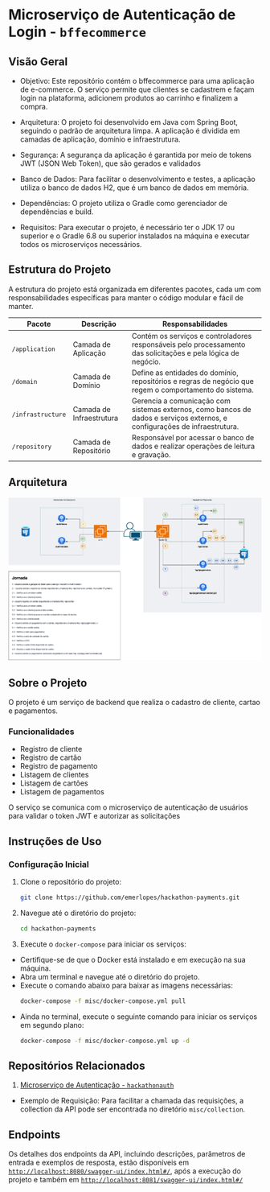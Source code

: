 # Microserviço de Autenticação de Login - `bffecommerce`

## Visão Geral

- Objetivo: Este repositório contém o bffecommerce para uma aplicação de e-commerce. O serviço
  permite que clientes se cadastrem e façam login na plataforma, adicionem produtos ao carrinho e finalizem a compra.

- Arquitetura: O projeto foi desenvolvido em Java com Spring Boot, seguindo o padrão de arquitetura limpa. A aplicação
  é dividida em camadas de aplicação, domínio e infraestrutura.

- Segurança: A segurança da aplicação é garantida por meio de tokens JWT (JSON Web Token), que são gerados e validados

- Banco de Dados: Para facilitar o desenvolvimento e testes, a aplicação utiliza o banco de dados H2, que é um banco de
  dados em memória.

- Dependências: O projeto utiliza o Gradle como gerenciador de dependências e build.

- Requisitos: Para executar o projeto, é necessário ter o JDK 17 ou superior e o Gradle 6.8 ou superior instalados na
  máquina e executar todos os microserviços necessários.

## Estrutura do Projeto

A estrutura do projeto está organizada em diferentes pacotes, cada um com responsabilidades específicas para manter o
código modular e fácil de manter.

| Pacote            | Descrição                | Responsabilidades                                                                                                          |
|-------------------|--------------------------|----------------------------------------------------------------------------------------------------------------------------|
| `/application`    | Camada de Aplicação      | Contém os serviços e controladores responsáveis pelo processamento das solicitações e pela lógica de negócio.              |
| `/domain`         | Camada de Domínio        | Define as entidades do domínio, repositórios e regras de negócio que regem o comportamento do sistema.                     |
| `/infrastructure` | Camada de Infraestrutura | Gerencia a comunicação com sistemas externos, como bancos de dados e serviços externos, e configurações de infraestrutura. |
| `/repository`     | Camada de Repositório    | Responsável por acessar o banco de dados e realizar operações de leitura e gravação.                                       |

## Arquitetura

![arquitetura](misc/desenho-arquitetura.drawio.png)

## Sobre o Projeto

O projeto é um serviço de backend que realiza o cadastro de cliente, cartao e pagamentos.

### Funcionalidades

- Registro de cliente
- Registro de cartão
- Registro de pagamento
- Listagem de clientes
- Listagem de cartões
- Listagem de pagamentos

O serviço se comunica com o microserviço de autenticação de usuários para validar o token JWT e autorizar as solicitações


## Instruções de Uso

### Configuração Inicial

1. Clone o repositório do projeto:
    ```bash
    git clone https://github.com/emerlopes/hackathon-payments.git
    ```

2. Navegue até o diretório do projeto:
    ```bash
    cd hackathon-payments
    ```

3. Execute o `docker-compose` para iniciar os serviços:

- Certifique-se de que o Docker está instalado e em execução na sua máquina.
- Abra um terminal e navegue até o diretório do projeto.
- Execute o comando abaixo para baixar as imagens necessárias:
    ```bash
    docker-compose -f misc/docker-compose.yml pull
    ```
- Ainda no terminal, execute o seguinte comando para iniciar os serviços em segundo plano:
    ```bash
    docker-compose -f misc/docker-compose.yml up -d
    ```

## Repositórios Relacionados

1. [Microserviço de Autenticação - `hackathonauth`](https://github.com/emerlopes/hackathonauth)

- Exemplo de Requisição: Para facilitar a chamada das requisições, a collection da API pode ser encontrada no diretório
  `misc/collection`.

## Endpoints

Os detalhes dos endpoints da API, incluindo descrições, parâmetros de entrada e exemplos de resposta, estão disponíveis
em [`http://localhost:8080/swagger-ui/index.html#/`](http://localhost:8080/swagger-ui/index.html#/), após a execução do projeto e também em [`http://localhost:8081/swagger-ui/index.html#/`](http://localhost:8081/swagger-ui/index.html#/) 

